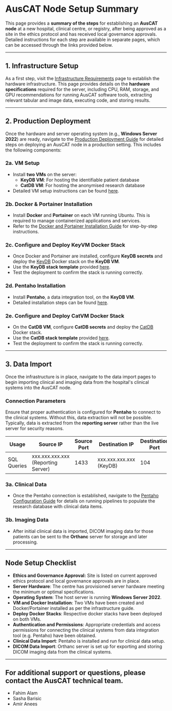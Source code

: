 # AusCAT Node Setup Summary

This page provides a **summary of the steps** for establishing an **AusCAT node** at a new hospital, clinical centre, or registry, after being approved as a site in the ethics protocol and has received local governance approvals. Detailed instructions for each step are available in separate pages, which can be accessed through the links provided below.

---

## 1. Infrastructure Setup

As a first step, visit the [Infrastructure Requirements](./INFRASTRUCTURE.md) page to establish the hardware infrastructure. This page provides details on the **hardware specifications** required for the server, including CPU, RAM, storage, and GPU recommendations for running AusCAT software tools, extracting relevant tabular and image data, executing code, and storing results.

---

## 2. Production Deployment

Once the hardware and server operating system (e.g., **Windows Server 2022**) are ready, navigate to the [Production Deployment Guide](./PRODUCTION.md) for detailed steps on deploying an AusCAT node in a production setting. This includes the following components:

### 2a. VM Setup
- Install **two VMs** on the server:
  - **KeyDB VM**: For hosting the identifiable patient database
  - **CatDB VM**: For hosting the anonymised research database
- Detailed VM setup instructions can be found [here](./VM-SETUP.md).

### 2b. Docker & Portainer Installation
- Install **Docker** and **Portainer** on each VM running Ubuntu. This is required to manage containerized applications and services.
- Refer to the [Docker and Portainer Installation Guide](../simulation/DOCKER_PORTAINER.md) for step-by-step instructions.

### 2c. Configure and Deploy KeyVM Docker Stack
- Once Docker and Portainer are installed, configure **KeyDB secrets** and deploy the [KeyDB](../components/KEYDB.md) Docker stack on the **KeyDB VM**.
- Use the **KeyDB stack template** provided [here](https://github.com/AustralianCancerDataNetwork/auscat_installation/blob/main/docker-compose-key.yml).
- Test the deployment to confirm the stack is running correctly.

### 2d. Pentaho Installation
- Install **Pentaho**, a data integration tool, on the **KeyDB VM**.
- Detailed installation steps can be found [here](../components/PENTAHO.md).

### 2e. Configure and Deploy CatVM Docker Stack
- On the **CatDB VM**, configure **CatDB secrets** and deploy the [CatDB](../components/CATDB.md) Docker stack.
- Use the **CatDB stack template** provided [here](https://github.com/AustralianCancerDataNetwork/auscat_installation/blob/main/docker-compose-cat.yml).
- Test the deployment to confirm the stack is running correctly.

---

## 3. Data Import

Once the infrastructure is in place, navigate to the data import pages to begin importing clinical and imaging data from the hospital's clinical systems into the AusCAT node.

### Connection Parameters
Ensure that proper authentication is configured for **Pentaho** to connect to the clinical systems. Without this, data extraction will not be possible. Typically, data is extracted from the **reporting server** rather than the live server for security reasons.

| **Usage** | **Source IP** | **Source Port** | **Destination IP** | **Destination Port** | **Protocol** | **2-Way** |
|------------|---------------|-----------------|--------------------|---------------------|--------------|-----------|
| SQL Queries | xxx.xxx.xxx.xxx (Reporting Server) | 1433 | xxx.xxx.xxx.xxx (KeyDB) | 104 | TCP | Yes |

### 3a. Clinical Data
- Once the Pentaho connection is established, navigate to the [Pentaho Configuration Guide](../components/PENTAHO.md) for details on running pipelines to populate the research database with clinical data items.

### 3b. Imaging Data
- After initial clinical data is imported, DICOM imaging data for those patients can be sent to the **Orthanc** server for storage and later processing.

---

## Node Setup Checklist

- **Ethics and Governance Approval:** Site is listed on current approved ethics protocol and local governance approvals are in place.
- **Server Hardware**: The centre has provisioned server hardware meeting the minimum or optimal specifications.
- **Operating System**: The host server is running **Windows Server 2022**.
- **VM and Docker Installation**: Two VMs have been created and Docker/Portainer installed as per the infrastructure guide.
- **Deploy Docker Stacks**: Respective docker stacks have been deployed on both VMs.
- **Authentication and Permissions**: Appropriate credentials and access permissions for connecting the clinical systems from data integration tool (e.g. Pentaho) have been obtained.
- **Clinical Data Import**: Pentaho is installed and run for clinical data setup.
- **DICOM Data Import**: Orthanc server is set up for exporting and storing DICOM imaging data from the clinical systems.

---

For additional support or questions, please contact the AusCAT technical team.
---
- Fahim Alam
- Sasha Barisic
- Amir Anees